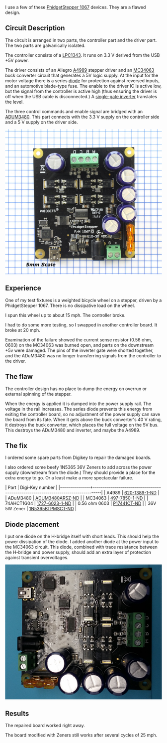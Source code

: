 I use a few of these [PhidgetStepper 1067](https://www.phidgets.com/?prodid=1029) devices.  They are a flawed design.

## Circuit Description

The circuit is arranged in two parts, the controller part and the driver part.  The two parts are galvanically isolated.

The controller consists of a [LPC1343](https://www.nxp.com/docs/en/data-sheet/LPC1311_13_42_43.pdf).  It runs on 3.3 V derived from the USB +5V power.

The driver consists of an Allegro [A4989](https://www.allegromicro.com/~/media/Files/Datasheets/A4989-Datasheet.ashx?sc_camp=64EB2DD6B3FE4C088C07DB87D) stepper driver and an [MC34063](http://www.st.com/content/ccc/resource/technical/document/datasheet/03/f9/c4/3d/7f/eb/4c/5e/CD00001232.pdf/files/CD00001232.pdf/jcr:content/translations/en.CD00001232.pdf) buck converter circuit that generates a 5V logic supply.  At the input for the motor voltage there is a series [diode](https://www.vishay.com/docs/89006/v10p10.pdf) for protection against reversed inputs, and an automotive blade-type fuse.  The enable to the driver IC is active low, but the signal from the controller is active high (thus ensuring the driver is off when the USB cable is disconnected.)  A [single-gate inverter](https://assets.nexperia.com/documents/data-sheet/74AHC_AHCT1G04.pdf) translates the level.

The three control commands and enable signal are bridged with an [ADUM3480](http://www.analog.com/media/en/technical-documentation/data-sheets/ADuM3480_3481_3482.pdf).  This part connects with the 3.3 V supply on the controller side and a 5 V supply on the driver side.

![PhidgetStepper 1067](images/phidgets_1067.jpg)

## Experience

One of my test fixtures is a weighted bicycle wheel on a stepper, driven by a PhidgetStepper 1067. There is no dissipative load on the wheel.

I spun this wheel up to about 15 mph.  The controller broke.

I had to do some more testing, so I swapped in another controller board.  It broke at 20 mph.

Examination of the failure showed the current sense resistor (0.56 ohm, 0603) on the MC34063 was burned open, and parts on the downstream +5v were damaged.  The pins of the inverter gate were shorted together, and the ADuM3480 was no longer transferring signals from the controller to the driver.

## The flaw

The controller design has no place to dump the energy on overrun or external spinning of the stepper.

When the energy is applied it is dumped into the power supply rail.  The voltage in the rail increases.  The series diode prevents this energy from exiting the controller board, so no adjustment of the power supply can save the board from its fate.  When it gets above the buck converter's 40 V rating, it destroys the buck converter, which places the full voltage on the 5V bus.  This destroys the ADuM3480 and inverter, and maybe the A4989.

## The fix

I ordered some spare parts from Digikey to repair the damaged boards.

I also ordered some beefy 1N5365 36V Zeners to add across the power supply (downstream from the diode.)  They should provide a place for the extra energy to go.  Or a least make a more spectacular failure.

| Part          | Digi-Key number                                                                  |
|---------------+----------------------------------------------------------------------------------|
| A4989         | [620-1389-1-ND](https://www.digikey.com/product-detail/en/x/620-1389-1-ND)       |
| ADuM3480      | [ADUM3480ARSZ-ND](https://www.digikey.com/product-detail/en/x/ADUM3480ARSZ-ND)   |
| MC34063       | [497-7850-1-ND](https://www.digikey.com/product-detail/en/x/497-7850-1-ND)       |
| 74AHCT1G04    | [1727-6023-1-ND](https://www.digikey.com/product-detail/en/x/1727-6023-1-ND)     |
| 0.56 ohm 0603 | [P17441CT-ND](https://www.digikey.com/product-detail/en/x/P17441CT-ND)           |
| 36V 5W Zener  | [1N5365BTPMSCT-ND](https://www.digikey.com/product-detail/en/x/1N5365BTPMSCT-ND) |

## Diode placement

I put one diode on the H-bridge itself with short leads.  This should help the power dissipation of the diode. I added another diode at the power input to the MC34063 circuit. This diode, combined with trace resistance between the H-bridge and power supply, should add an extra layer of protection against transient overvoltages.

![Repaired PhidgetStepper 1067](images/phidgets_mod.jpg)

## Results

The repaired board worked right away.

The board modified with Zeners still works after several cycles of 25 mph.
